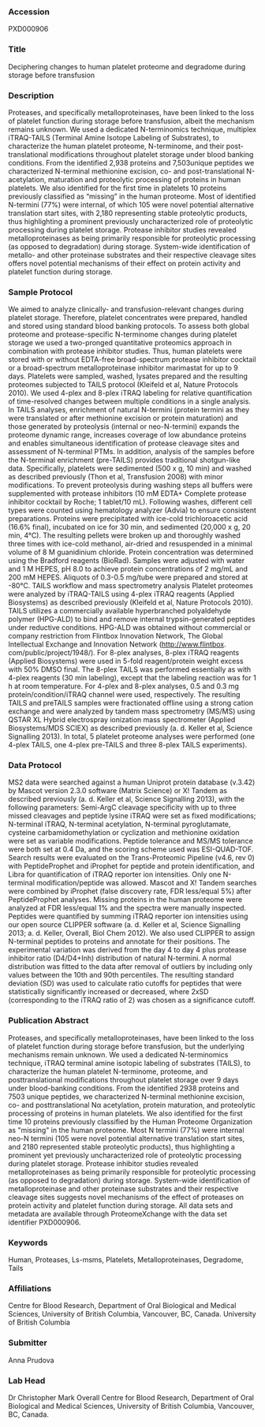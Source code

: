 ### Accession
PXD000906

### Title
Deciphering changes to human platelet proteome and degradome during storage before transfusion

### Description
Proteases, and specifically metalloproteinases, have been linked to the loss of platelet function during storage before transfusion, albeit the mechanism remains unknown. We used a dedicated N-terminomics technique, multiplex iTRAQ-TAILS (Terminal Amine Isotope Labeling of Substrates), to characterize the human platelet proteome, N-terminome, and their post-translational modifications throughout platelet storage under blood banking conditions. From the identified 2,938 proteins and 7,503unique peptides we characterized N-terminal methionine excision, co- and post-translational N-acetylation, maturation and proteolytic processing of proteins in human platelets. We also identified for the first time in platelets 10 proteins previously classified as “missing” in the human proteome. Most of identified N-termini (77%) were internal, of which 105 were novel potential alternative translation start sites, with 2,180 representing stable proteolytic products, thus highlighting a prominent previously uncharacterized role of proteolytic processing during platelet storage. Protease inhibitor studies revealed metalloproteinases as being primarily responsible for proteolytic processing (as opposed to degradation) during storage. System-wide identification of metallo- and other proteinase substrates and their respective cleavage sites offers novel potential mechanisms of their effect on protein activity and platelet function during storage.

### Sample Protocol
We aimed to analyze clinically- and transfusion-relevant changes during platelet storage. Therefore, platelet concentrates were prepared, handled and stored using standard blood banking protocols.  To assess both global proteome and protease-specific N-terminome changes during platelet storage we used a two-pronged quantitative proteomics approach in combination with protease inhibitor studies. Thus, human platelets were stored with or without EDTA-free broad-spectrum protease inhibitor cocktail or a broad-spectrum metalloproteinase inhibitor marimastat for up to 9 days. Platelets were sampled, washed, lysates prepared and the resulting proteomes subjected to TAILS protocol (Kleifeld et al, Nature Protocols 2010).  We used 4-plex and 8-plex iTRAQ labeling for relative quantification of time-resolved changes between multiple conditions in a single analysis. In TAILS analyses, enrichment of natural N-termini (protein termini as they were translated or after methionine excision or protein maturation) and those generated by proteolysis (internal or neo-N-termini) expands the proteome dynamic range, increases coverage of low abundance proteins and enables simultaneous identification of protease cleavage sites and assessment of N-terminal PTMs. In addition, analysis of the samples before the N-terminal enrichment (pre-TAILS) provides traditional shotgun-like data. Specifically, platelets were sedimented (500 x g, 10 min) and washed as described previously (Thon et al, Transfusion 2008) with minor modifications. To prevent proteolysis during washing steps all buffers were supplemented with protease inhibitors (10 mM EDTA+ Complete protease inhibitor cocktail by Roche; 1 tablet/10 mL). Following washes, different cell types were counted using hematology analyzer (Advia) to ensure consistent preparations. Proteins were precipitated with ice-cold trichloroacetic acid (16.6% final), incubated on ice for 30 min, and sedimented (20,000 x g, 20 min, 4°C). The resulting pellets were broken up and thoroughly washed three times with ice-cold methanol, air-dried and resuspended in a minimal volume of 8 M guanidinium chloride. Protein concentration was determined using the Bradford reagents (BioRad). Samples were adjusted with water and 1 M HEPES, pH 8.0 to achieve protein concentrations of 2 mg/mL and 200 mM HEPES. Aliquots of 0.3-0.5 mg/tube were prepared and stored at -80°C. TAILS workflow and mass spectrometry analysis Platelet proteomes were analyzed by iTRAQ-TAILS using 4-plex iTRAQ reagents (Applied Biosystems) as described previously (Kleifeld et al, Nature Protocols 2010). TAILS utilizes a commercially available hyperbranched polyaldehyde polymer (HPG-ALD) to bind and remove internal trypsin-generated peptides under reductive conditions. HPG-ALD was obtained without commercial or company restriction from Flintbox Innovation Network, The Global Intellectual Exchange and Innovation Network (http://www.flintbox. com/public/project/1948/). For 8-plex analyses, 8-plex iTRAQ reagents (Applied Biosystems) were used in 5-fold reagent/protein weight excess with 50% DMSO final. The 8-plex TAILS was performed essentially as with 4-plex reagents (30 min labeling), except that the labeling reaction was for 1 h at room temperature. For 4-plex and 8-plex analyses, 0.5 and 0.3 mg protein/condition/iTRAQ channel were used, respectively. The resulting TAILS and preTAILS samples were fractionated offline using a strong cation exchange and were analyzed by tandem mass spectrometry (MS/MS) using QSTAR XL Hybrid electrospray ionization mass spectrometer (Applied Biosystems/MDS SCIEX) as described previously (a. d. Keller et al, Science Signalling 2013). In total, 5 platelet proteome analyses were performed (one 4-plex TAILS, one 4-plex pre-TAILS and three 8-plex TAILS experiments).

### Data Protocol
MS2 data were searched against a human Uniprot protein database (v.3.42) by Mascot version 2.3.0 software (Matrix Science) or X! Tandem as described previously  (a. d. Keller et al, Science Signalling 2013), with the following parameters: Semi-ArgC cleavage specificity with up to three missed cleavages and peptide lysine iTRAQ were set as fixed modifications; N-terminal iTRAQ, N-terminal acetylation, N-terminal pyroglutamate, cysteine carbamidomethylation or cyclization and methionine oxidation were set as variable modifications. Peptide tolerance and MS/MS tolerance were both set at 0.4 Da, and the scoring scheme used was ESI-QUAD-TOF. Search results were evaluated on the Trans-Proteomic Pipeline (v4.6, rev 0) with PeptideProphet and iProphet for peptide and protein identification, and Libra for quantification of iTRAQ reporter ion intensities. Only one N-terminal modification/peptide was allowed. Mascot and X! Tandem searches were combined by iProphet (false discovery rate, FDR less/equal 5%) after PeptideProphet analyses. Missing proteins in the human proteome were analyzed at FDR less/equal 1% and the spectra were manually inspected.  Peptides were quantified by summing iTRAQ reporter ion intensities using our open source CLIPPER software  (a. d. Keller et al, Science Signalling 2013; a. d. Keller, Overall, Biol Chem 2012). We also used CLIPPER to assign N-terminal peptides to proteins and annotate for their positions. The experimental variation was derived from the day 4 to day 4 plus protease inhibitor ratio (D4/D4+Inh) distribution of natural N-termini. A normal distribution was fitted to the data after removal of outliers by including only values between the 10th and 90th percentiles. The resulting standard deviation (SD) was used to calculate ratio cutoffs for peptides that were statistically significantly increased or decreased, where 2xSD (corresponding to the iTRAQ ratio of 2) was chosen as a significance cutoff.

### Publication Abstract
Proteases, and specifically metalloproteinases, have been linked to the loss of platelet function during storage before transfusion, but the underlying mechanisms remain unknown. We used a dedicated N-terminomics technique, iTRAQ terminal amine isotopic labeling of substrates (TAILS), to characterize the human platelet N-terminome, proteome, and posttranslational modifications throughout platelet storage over 9 days under blood-banking conditions. From the identified 2938 proteins and 7503 unique peptides, we characterized N-terminal methionine excision, co- and posttranslational N&#x3b1; acetylation, protein maturation, and proteolytic processing of proteins in human platelets. We also identified for the first time 10 proteins previously classified by the Human Proteome Organization as "missing" in the human proteome. Most N termini (77%) were internal neo-N termini (105 were novel potential alternative translation start sites, and 2180 represented stable proteolytic products), thus highlighting a prominent yet previously uncharacterized role of proteolytic processing during platelet storage. Protease inhibitor studies revealed metalloproteinases as being primarily responsible for proteolytic processing (as opposed to degradation) during storage. System-wide identification of metalloproteinase and other proteinase substrates and their respective cleavage sites suggests novel mechanisms of the effect of proteases on protein activity and platelet function during storage. All data sets and metadata are available through ProteomeXchange with the data set identifier PXD000906.

### Keywords
Human, Proteases, Ls-msms, Platelets, Metalloproteinases, Degradome, Tails

### Affiliations
Centre for Blood Research, Department of Oral Biological and Medical Sciences, University of British Columbia, Vancouver, BC, Canada.
University of British Columbia

### Submitter
Anna Prudova

### Lab Head
Dr Christopher Mark Overall
Centre for Blood Research, Department of Oral Biological and Medical Sciences, University of British Columbia, Vancouver, BC, Canada.


